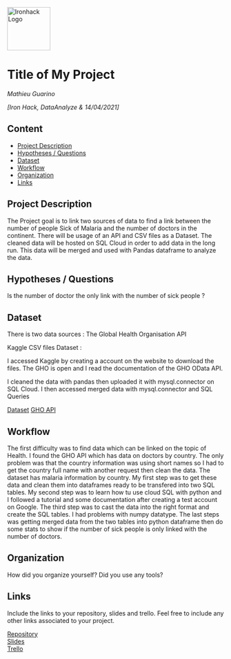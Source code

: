 <img src="https://bit.ly/2VnXWr2" alt="Ironhack Logo" width="100"/>

# Title of My Project
*Mathieu Guarino*

*[Iron Hack, DataAnalyze & 14/04/2021]*

## Content
- [Project Description](#project-description)
- [Hypotheses / Questions](#hypotheses-/-questions)
- [Dataset](#dataset)
- [Workflow](#workflow)
- [Organization](#organization)
- [Links](#links)

<a name="project-description"></a>

## Project Description
The Project goal is to link two sources of data to find a link between the number of people Sick of Malaria and the number of doctors in the continent. There will be usage of an API and CSV files as a Dataset. The cleaned data will be hosted on SQL Cloud in order to add data in the long run. This data will be merged and used with Pandas dataframe to analyze the data.


<a name="hypotheses-/-questions"></a>

## Hypotheses / Questions
Is the number of doctor the only link with the number of sick people ?

<a name="dataset"></a>

## Dataset
There is two data sources :
The Global Health Organisation API

Kaggle CSV files Dataset :


I accessed Kaggle by creating a account on the website to download the files. The GHO is open and I read the documentation of the GHO OData API.

I cleaned the data with pandas then uploaded it with mysql.connector on SQL Cloud. I then accessed merged data with mysql.connector and SQL Queries

[Dataset](https://www.kaggle.com/imdevskp/malaria-dataset) 
[GHO API](https://www.who.int/data/gho/info/gho-odata-api)

<a name="workflow"></a>

## Workflow
The first difficulty was to find data which can be linked on the topic of Health.
I found the GHO API which has data on doctors by country. The only problem was that the country information was using short names so I had to get the country full name with another request then clean the data.
The dataset has malaria information by country.
My first step was to get these data and clean them into dataframes ready to be transfered into two SQL tables.
My second step was to learn how tu use cloud SQL with python and I followed a tutorial and some documentation after creating a test account on Google.
The third step was to cast the data into the right format and create the SQL tables. I had problems with numpy datatype.
The last steps was getting merged data from the two tables into python dataframe then do some stats to show if the number of sick people is only linked with the number of doctors.

<a name="organization"></a>

## Organization
How did you organize yourself? Did you use any tools?

<a name="links"></a>

## Links
Include the links to your repository, slides and trello. Feel free to include any other links associated to your project. 

[Repository](https://github.com/screamzz/DataSets-SQL-API/)  
[Slides](https://slides.com/)  
[Trello](https://trello.com/en)  

